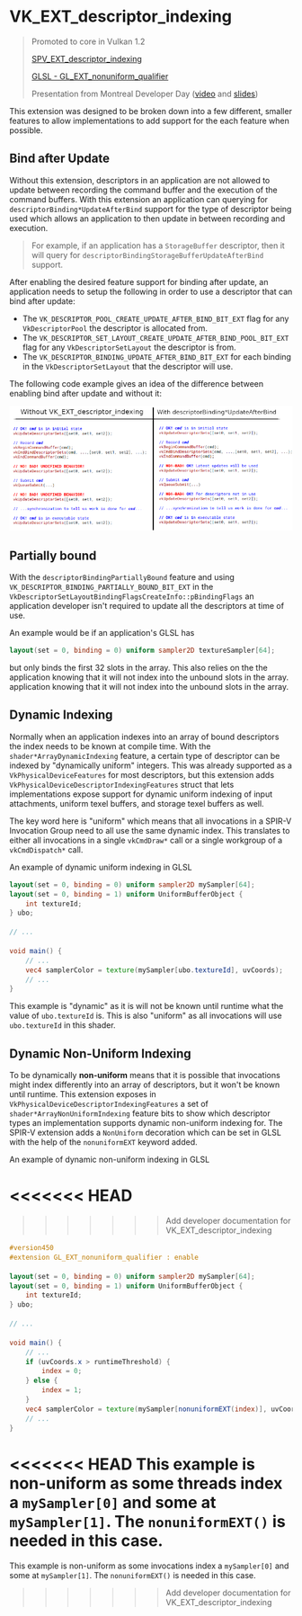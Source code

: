 # VK_EXT_descriptor_indexing

> Promoted to core in Vulkan 1.2
>
> [SPV_EXT_descriptor_indexing](https://htmlpreview.github.io/?https://github.com/KhronosGroup/SPIRV-Registry/blob/master/extensions/EXT/SPV_EXT_descriptor_indexing.html)
>
> [GLSL - GL_EXT_nonuniform_qualifier](https://github.com/KhronosGroup/GLSL/blob/master/extensions/ext/GL_EXT_nonuniform_qualifier.txt)
>
> Presentation from Montreal Developer Day ([video](https://www.youtube.com/watch?v=tXipcoeuNh4) and [slides](https://www.khronos.org/assets/uploads/developers/library/2018-vulkan-devday/11-DescriptorUpdateTemplates.pdf))

This extension was designed to be broken down into a few different, smaller features to allow implementations to add support for the each feature when possible.

## Bind after Update

Without this extension, descriptors in an application are not allowed to update between recording the command buffer and the execution of the command buffers. With this extension an application can querying for `descriptorBinding*UpdateAfterBind` support for the type of descriptor being used which allows an application to then update in between recording and execution.

> For example, if an application has a `StorageBuffer` descriptor, then it will query for `descriptorBindingStorageBufferUpdateAfterBind` support.

After enabling the desired feature support for binding after update, an application needs to setup the following in order to use a descriptor that can bind after update:

* The `VK_DESCRIPTOR_POOL_CREATE_UPDATE_AFTER_BIND_BIT_EXT` flag for any `VkDescriptorPool` the descriptor is allocated from.
* The `VK_DESCRIPTOR_SET_LAYOUT_CREATE_UPDATE_AFTER_BIND_POOL_BIT_EXT` flag for any `VkDescriptorSetLayout` the descriptor is from.
* The `VK_DESCRIPTOR_BINDING_UPDATE_AFTER_BIND_BIT_EXT` for each binding in the `VkDescriptorSetLayout` that the descriptor will use.

The following code example gives an idea of the difference between enabling bind after update and without it:

![VK_EXT_descriptor_indexing_update_after_bind.png](./images/VK_EXT_descriptor_indexing_update_after_bind.png)

## Partially bound

With the `descriptorBindingPartiallyBound` feature and using `VK_DESCRIPTOR_BINDING_PARTIALLY_BOUND_BIT_EXT` in the `VkDescriptorSetLayoutBindingFlagsCreateInfo::pBindingFlags` an application developer isn't required to update all the descriptors at time of use.

An example would be if an application's GLSL has

```glsl
layout(set = 0, binding = 0) uniform sampler2D textureSampler[64];
```

but only binds the first 32 slots in the array. This also relies on the the application knowing that it will not index into the unbound slots in the array.
application knowing that it will not index into the unbound slots in the array.

## Dynamic Indexing

Normally when an application indexes into an array of bound descriptors the index needs to be known at compile time. With the `shader*ArrayDynamicIndexing` feature, a certain type of descriptor can be indexed by "dynamically uniform" integers. This was already supported as a `VkPhysicalDeviceFeatures` for most descriptors, but this extension adds `VkPhysicalDeviceDescriptorIndexingFeatures` struct that lets implementations expose support for dynamic uniform indexing of input attachments, uniform texel buffers, and storage texel buffers as well.

The key word here is "uniform" which means that all invocations in a SPIR-V Invocation Group need to all use the same dynamic index. This translates to either all invocations in a single `vkCmdDraw*` call or a single workgroup of a `vkCmdDispatch*` call.

An example of dynamic uniform indexing in GLSL

```glsl
layout(set = 0, binding = 0) uniform sampler2D mySampler[64];
layout(set = 0, binding = 1) uniform UniformBufferObject {
    int textureId;
} ubo;

// ...

void main() {
    // ...
    vec4 samplerColor = texture(mySampler[ubo.textureId], uvCoords);
    // ...
}
```

This example is "dynamic" as it is will not be known until runtime what the value of `ubo.textureId` is. This is also "uniform" as all invocations will use `ubo.textureId` in this shader.

## Dynamic Non-Uniform Indexing

To be dynamically **non-uniform** means that it is possible that invocations might index differently into an array of descriptors, but it won't be known until runtime. This extension exposes in `VkPhysicalDeviceDescriptorIndexingFeatures` a set of `shader*ArrayNonUniformIndexing` feature bits to show which descriptor types an implementation supports dynamic non-uniform indexing for. The SPIR-V extension adds a `NonUniform` decoration which can be set in GLSL with the help of the `nonuniformEXT` keyword added.

An example of dynamic non-uniform indexing in GLSL

<<<<<<< HEAD
=======

>>>>>>> Add developer documentation for VK_EXT_descriptor_indexing
```glsl
#version450
#extension GL_EXT_nonuniform_qualifier : enable

layout(set = 0, binding = 0) uniform sampler2D mySampler[64];
layout(set = 0, binding = 1) uniform UniformBufferObject {
    int textureId;
} ubo;

// ...

void main() {
    // ...
    if (uvCoords.x > runtimeThreshold) {
        index = 0;
    } else {
        index = 1;
    }
    vec4 samplerColor = texture(mySampler[nonuniformEXT(index)], uvCoords);
    // ...
}
```

<<<<<<< HEAD
This example is non-uniform as some threads index a `mySampler[0]` and some at `mySampler[1]`. The `nonuniformEXT()` is needed in this case.
=======
This example is non-uniform as some invocations index a `mySampler[0]` and some at `mySampler[1]`. The `nonuniformEXT()` is needed in this case.
>>>>>>> Add developer documentation for VK_EXT_descriptor_indexing
